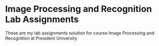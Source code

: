 # Image Processing and Recognition Lab Assignments
These are my lab assignments solution for course Image Processing and Recognition at President University
